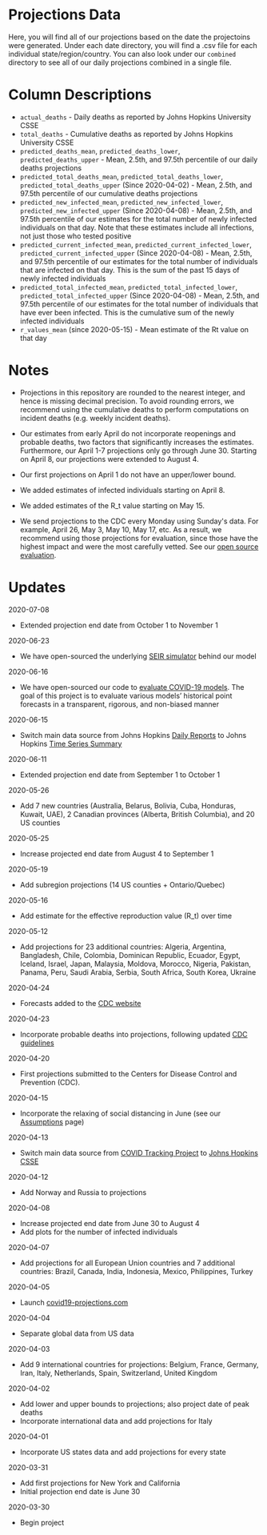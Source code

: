 # Projections Data

Here, you will find all of our projections based on the date the projectoins were generated. Under each date directory, you will find a .csv file for each individual state/region/country. You can also look under our `combined` directory to see all of our daily projections combined in a single file.

# Column Descriptions

* `actual_deaths` - Daily deaths as reported by Johns Hopkins University CSSE
* `total_deaths` - Cumulative deaths as reported by Johns Hopkins University CSSE
* `predicted_deaths_mean`, `predicted_deaths_lower`, `predicted_deaths_upper` - Mean, 2.5th, and 97.5th percentile of our daily deaths projections
* `predicted_total_deaths_mean`, `predicted_total_deaths_lower`, `predicted_total_deaths_upper` (Since 2020-04-02) - Mean, 2.5th, and 97.5th percentile of our cumulative deaths projections
* `predicted_new_infected_mean`, `predicted_new_infected_lower`, `predicted_new_infected_upper` (Since 2020-04-08) - Mean, 2.5th, and 97.5th percentile of our estimates for the total number of newly infected individuals on that day. Note that these estimates include all infections, not just those who tested positive
* `predicted_current_infected_mean`, `predicted_current_infected_lower`, `predicted_current_infected_upper` (Since 2020-04-08) - Mean, 2.5th, and 97.5th percentile of our estimates for the total number of individuals that are infected on that day. This is the sum of the past 15 days of newly infected individuals
* `predicted_total_infected_mean`, `predicted_total_infected_lower`, `predicted_total_infected_upper` (Since 2020-04-08) - Mean, 2.5th, and 97.5th percentile of our estimates for the total number of individuals that have ever been infected. This is the cumulative sum of the newly infected individuals
* `r_values_mean` (since 2020-05-15) - Mean estimate of the Rt value on that day

# Notes

* Projections in this repository are rounded to the nearest integer, and hence is missing decimal precision. To avoid rounding errors, we recommend using the cumulative deaths to perform computations on incident deaths (e.g. weekly incident deaths).

* Our estimates from early April do not incorporate reopenings and probable deaths, two factors that significantly increases the estimates. Furthermore, our April 1-7 projections only go through June 30. Starting on April 8, our projections were extended to August 4.

* Our first projections on April 1 do not have an upper/lower bound.

* We added estimates of infected individuals starting on April 8.

* We added estimates of the R_t value starting on May 15.

* We send projections to the CDC every Monday using Sunday's data. For example, April 26, May 3, May 10, May 17, etc. As a result, we recommend using those projections for evaluation, since those have the highest impact and were the most carefully vetted. See our [open source evaluation](https://github.com/youyanggu/covid19-forecast-hub-evaluation).

# Updates

2020-07-08
* Extended projection end date from October 1 to November 1

2020-06-23
* We have open-sourced the underlying [SEIR simulator](https://github.com/youyanggu/yyg-seir-simulator) behind our model

2020-06-16
* We have open-sourced our code to [evaluate COVID-19 models](https://github.com/youyanggu/covid19-forecast-hub-evaluation). The goal of this project is to evaluate various models’ historical point forecasts in a transparent, rigorous, and non-biased manner

2020-06-15
* Switch main data source from Johns Hopkins [Daily Reports](https://github.com/CSSEGISandData/COVID-19/tree/master/csse_covid_19_data/csse_covid_19_daily_reports) to Johns Hopkins [Time Series Summary](https://github.com/CSSEGISandData/COVID-19/tree/master/csse_covid_19_data/csse_covid_19_time_series)

2020-06-11
* Extended projection end date from September 1 to October 1

2020-05-26
* Add 7 new countries (Australia, Belarus, Bolivia, Cuba, Honduras, Kuwait, UAE), 2 Canadian provinces (Alberta, British Columbia), and 20 US counties

2020-05-25
* Increase projected end date from August 4 to September 1

2020-05-19
* Add subregion projections (14 US counties + Ontario/Quebec)

2020-05-16
* Add estimate for the effective reproduction value (R_t) over time

2020-05-12
* Add projections for 23 additional countries: Algeria, Argentina, Bangladesh, Chile, Colombia, Dominican Republic, Ecuador, Egypt, Iceland, Israel, Japan, Malaysia, Moldova, Morocco, Nigeria, Pakistan, Panama, Peru, Saudi Arabia, Serbia, South Africa, South Korea, Ukraine

2020-04-24
* Forecasts added to the [CDC website](https://www.cdc.gov/coronavirus/2019-ncov/covid-data/forecasting-us.html)

2020-04-23
* Incorporate probable deaths into projections, following updated [CDC guidelines](https://www.cdc.gov/coronavirus/2019-ncov/cases-updates/cases-in-us.html)

2020-04-20
* First projections submitted to the Centers for Disease Control and Prevention (CDC).

2020-04-15
* Incorporate the relaxing of social distancing in June (see our [Assumptions](/about#assumptions) page)

2020-04-13
* Switch main data source from [COVID Tracking Project](https://covidtracking.com/) to [Johns Hopkins CSSE](https://github.com/CSSEGISandData/COVID-19/tree/master/csse_covid_19_data/csse_covid_19_daily_reports)

2020-04-12
* Add Norway and Russia to projections

2020-04-08
* Increase projected end date from June 30 to August 4
* Add plots for the number of infected individuals

2020-04-07
* Add projections for all European Union countries and 7 additional countries: Brazil, Canada, India, Indonesia, Mexico, Philippines, Turkey

2020-04-05
* Launch [covid19-projections.com](https://covid19-projections.com/)

2020-04-04
* Separate global data from US data

2020-04-03
* Add 9 international countries for projections: Belgium, France, Germany, Iran, Italy, Netherlands, Spain, Switzerland, United Kingdom

2020-04-02
* Add lower and upper bounds to projections; also project date of peak deaths
* Incorporate international data and add projections for Italy

2020-04-01
* Incorporate US states data and add projections for every state

2020-03-31
* Add first projections for New York and California
* Initial projection end date is June 30

2020-03-30
* Begin project
